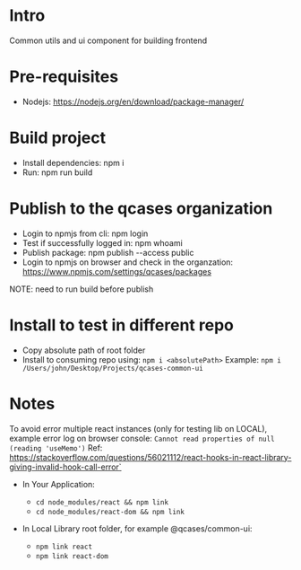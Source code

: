 # Intro
Common utils and ui component for building frontend
# Pre-requisites
- Nodejs: https://nodejs.org/en/download/package-manager/
# Build project
- Install dependencies: npm i
- Run: npm run build
# Publish to the qcases organization
- Login to npmjs from cli: npm login
- Test if successfully logged in: npm whoami
- Publish package: npm publish --access public
- Login to npmjs on browser and check in the organzation:
    https://www.npmjs.com/settings/qcases/packages

NOTE: need to run build before publish

# Install to test in different repo
- Copy absolute path of root folder
- Install to consuming repo using: `npm i <absolutePath>`
Example: `npm i /Users/john/Desktop/Projects/qcases-common-ui`

# Notes
To avoid error multiple react instances (only for testing lib on LOCAL), example error log on browser console:
`Cannot read properties of null (reading 'useMemo')`
Ref: https://stackoverflow.com/questions/56021112/react-hooks-in-react-library-giving-invalid-hook-call-error`
- In Your Application:
    - `cd node_modules/react && npm link`
    - `cd node_modules/react-dom && npm link`

- In Local Library root folder, for example @qcases/common-ui:
    - `npm link react`
    - `npm link react-dom`
